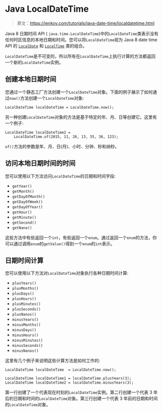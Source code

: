 # Java LocalDateTime

> 原文：<https://jenkov.com/tutorials/java-date-time/localdatetime.html>

Java 8 日期时间 API ( `java.time.LocalDateTime`)中的`LocalDateTime`类表示没有任何时区信息的本地日期和时间。您可以将`LocalDateTime`视为 Java 8 date time API 的 [`LocalDate`](localdate.html) 和 [`LocalTime`](localtime.html) 类的组合。

`LocalDateTime`是不可变的，所以所有在`LocalDateTime`上执行计算的方法都返回一个新的`LocalDateTime`实例。

## 创建本地日期时间

您通过一个静态工厂方法创建一个`LocalDateTime`对象。下面的例子展示了如何通过`now()`方法创建一个`LocalDateTime`对象:

```
LocalDateTime localDateTime = LocalDateTime.now();

```

另一种创建`LocalDateTime`对象的方法是基于特定的年、月、日等创建它。这里有一个例子:

```
LocalDateTime localDateTime2 =
    LocalDateTime.of(2015, 11, 26, 13, 55, 36, 123);

```

`of()`方法的参数是年、月、日(月)、小时、分钟、秒和纳秒。

## 访问本地日期时间的时间

您可以使用以下方法访问`LocalDateTime`的日期和时间字段:

*   `getYear()`
*   `getMonth()`
*   `getDayOfMonth()`
*   `getDayOfWeek()`
*   `getDayOfYear()`
*   `getHour()`
*   `getMinute()`
*   `getSecond()`
*   `getNano()`

这些方法中有些返回一个`int`，有些返回一个`enum`。通过返回一个`enum`的方法，你可以通过调用`enum`的`getValue()`得到一个`enum`的`int`表示。

## 日期时间计算

您可以使用以下方法对`LocalDateTime`对象执行各种日期时间计算:

*   `plusYears()`
*   `plusMonths()`
*   `plusDays()`
*   `plusHours()`
*   `plusMinutes()`
*   `plusSeconds()`
*   `plusNanos()`
*   `minusYears()`
*   `minusMonths()`
*   `minusDays()`
*   `minusHours()`
*   `minusMinutes()`
*   `minusSeconds()`
*   `minusNanos()`

这里有几个例子来说明这些计算方法是如何工作的:

```
LocalDateTime localDateTime  = LocalDateTime.now();

LocalDateTime localDateTime1 = localDateTime.plusYears(3);
LocalDateTime localDateTime2 = localDateTime.minusYears(3);

```

第一行创建了一个代表现在时刻的`LocalDateTime`实例。第二行创建一个代表 3 年后的日期和时间的`LocalDateTime`对象。第三行创建一个代表 3 年前的日期和时间的`LocalDateTime`对象。